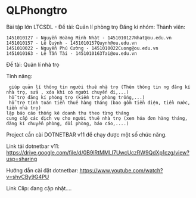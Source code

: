 # QLPhongtro
Bài tập lớn LTCSDL - Đề tài: Quản lí phòng trọ
Đăng kí nhóm:
Thành viên:

    1451010127 - Nguyễn Hoàng Minh Nhật - 1451010127Nhat@ou.edu.vn
    1451010157 - Lê Quỳnh - 1451010157Quynh@ou.edu.vn
    1451010022 - Nguyễn Phú Cường - 1451010022Cuong@ou.edu.vn
    1451010163 - Lê Tấn Tài - 1451010163Tai@ou.edu.vn 

Đề tài: Quản lí nhà trọ

Tính năng:

     giúp quản lí thông tin người thuê nhà trọ (Thêm thông tin ng đăng kí nhà trọ, sửa , xóa khi có người chuyển đi,...)
     hỗ trợ đăng kí phòng trọ (kiểm tra phòng trống,...)
     hỗ trợ tính toán tiền thuê hàng tháng (bao gồm tiền điện, tiền nước, tiền nhà trọ)
    lập báo cáo thống kê doanh thu theo từng tháng
    cung cấp các dịch vụ cho người thuê nhà trọ (xem hóa đơn hàng tháng, đăng kí chuyển phòng, đổi phòng, báo cáo,....)

Project cần cài DOTNETBAR v11 để chạy được một số chức năng. 

Link tải dotnetbar v11: https://drive.google.com/file/d/0B9lRtMMLI7UwcUczRW9QdXp1czg/view?usp=sharing

Hướng dẫn cài đặt dotnetbar: https://www.youtube.com/watch?v=shvCBy9G4PU

Link Clip: đang cập nhật....
